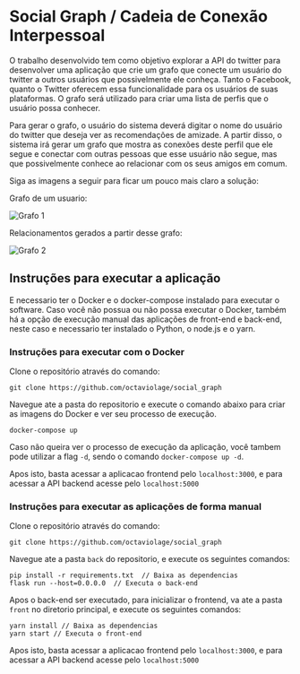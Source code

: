 # Social Graph / Cadeia de Conexão Interpessoal

O trabalho desenvolvido tem como objetivo explorar a API do twitter para desenvolver uma aplicação que crie um grafo que conecte um usuário do twitter a outros usuários que possivelmente ele conheça. Tanto o Facebook, quanto o Twitter oferecem essa funcionalidade para os usuários de suas plataformas. O grafo será utilizado para criar uma lista de perfis que o usuário possa conhecer.

Para gerar o grafo, o usuário do sistema deverá digitar o nome do usuário do twitter que deseja ver as recomendações de amizade. A partir disso, o sistema irá gerar um grafo que mostra as conexões deste perfil que ele segue e conectar com outras pessoas que esse usuário não segue, mas que possivelmente conhece ao relacionar com os seus amigos em comum.

Siga as imagens a seguir para ficar um pouco mais claro a solução:

Grafo de um usuario:

![Grafo 1](https://cdn.discordapp.com/attachments/829533282675851305/851288406125838336/tt_1.png)

Relacionamentos gerados a partir desse grafo:

![Grafo 2](https://cdn.discordapp.com/attachments/829533282675851305/851288418608480315/tt_2.png)

## Instruções para executar a aplicação

E necessario ter o Docker e o docker-compose instalado para executar o software.
Caso você não possua ou não possa executar o Docker, também há a opção de execução manual das aplicações de front-end e back-end, neste caso e necessario ter instalado o Python, o node.js e o yarn.

### Instruções para executar com o Docker

Clone o repositório através do comando:
```
git clone https://github.com/octaviolage/social_graph
```

Navegue ate a pasta do repositorio e execute o comando abaixo para criar as imagens do Docker e ver seu processo de execução.
```
docker-compose up
```

Caso não queira ver o processo de execução da aplicação, você tambem pode utilizar a flag ``-d``, sendo o comando ``docker-compose up -d``.

Apos isto, basta acessar a aplicacao frontend pelo ``localhost:3000``, e para acessar a API backend acesse pelo ``localhost:5000``

### Instruções para executar as aplicações de forma manual

Clone o repositório através do comando:
```
git clone https://github.com/octaviolage/social_graph
```

Navegue ate a pasta ``back`` do repositorio, e execute os seguintes comandos:
```
pip install -r requirements.txt  // Baixa as dependencias
flask run --host=0.0.0.0  // Executa o back-end
```

Apos o back-end ser executado, para inicializar o frontend, va ate a pasta ``front`` no diretorio principal, e execute os seguintes comandos:
```
yarn install // Baixa as dependencias
yarn start // Executa o front-end
```

Apos isto, basta acessar a aplicacao frontend pelo ``localhost:3000``, e para acessar a API backend acesse pelo ``localhost:5000``
